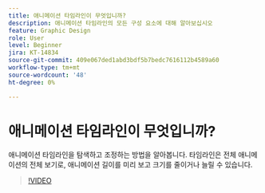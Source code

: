 ```yaml
---
title: 애니메이션 타임라인이 무엇입니까?
description: 애니메이션 타임라인의 모든 구성 요소에 대해 알아보십시오
feature: Graphic Design
role: User
level: Beginner
jira: KT-14834
source-git-commit: 409e067ded1abd3bdf5b7bedc7616112b4589a60
workflow-type: tm+mt
source-wordcount: '48'
ht-degree: 0%

---
```


# 애니메이션 타임라인이 무엇입니까?

애니메이션 타임라인을 탐색하고 조정하는 방법을 알아봅니다. 타임라인은 전체 애니메이션의 전체 보기로, 애니메이션 길이를 미리 보고 크기를 줄이거나 늘릴 수 있습니다.

>[!VIDEO](https://video.tv.adobe.com/v/3426978?quality=12&learn=on&hidetitle=true)
